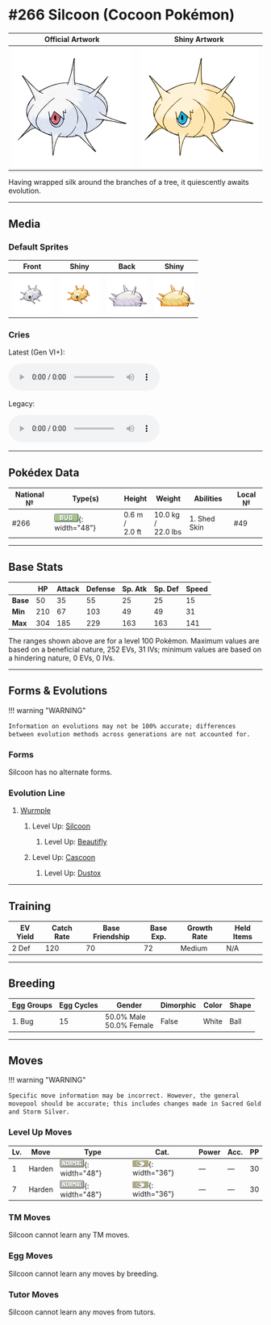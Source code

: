 # #266 Silcoon (Cocoon Pokémon)

| Official Artwork | Shiny Artwork |
|------------------|---------------|
| ![Official Artwork](../assets/sprites/silcoon/official.png "Silcoon") | ![Shiny Artwork](../assets/sprites/silcoon/official_shiny.png "Silcoon") |

Having wrapped silk around the branches of a tree, it quiescently awaits evolution.

---

## Media

### Default Sprites

| Front | Shiny | Back | Shiny |
|-------|-------|------|-------|
| ![Silcoon](../assets/sprites/silcoon/front.gif "Silcoon: Having wrapped silk around the branches of a tree, it quiescently awaits evolution.") | ![Silcoon](../assets/sprites/silcoon/front_shiny.png "Silcoon: Having wrapped silk around the branches of a tree, it quiescently awaits evolution.") | ![Silcoon](../assets/sprites/silcoon/back.png "Silcoon: Having wrapped silk around the branches of a tree, it quiescently awaits evolution.") | ![Silcoon](../assets/sprites/silcoon/back_shiny.png "Silcoon: Having wrapped silk around the branches of a tree, it quiescently awaits evolution.") |

### Cries

Latest (Gen VI+):

<audio controls>
<source src='../../assets/cries/silcoon/latest.ogg' type='audio/ogg'>
  Your browser does not support the audio element.
</audio>

Legacy:

<audio controls>
<source src='../../assets/cries/silcoon/legacy.ogg' type='audio/ogg'>
  Your browser does not support the audio element.
</audio>

---

## Pokédex Data

| National № | Type(s) | Height | Weight | Abilities | Local № |
|------------|---------|--------|--------|-----------|---------|
| #266 | ![bug](../assets/types/bug.png "Bug"){: width="48"} | 0.6 m /<br>2.0 ft | 10.0 kg /<br>22.0 lbs | 1. <span class="tooltip" title="The Pokémon may heal its own status problems.">Shed Skin</span> | #49 |

---

## Base Stats
|   | HP | Attack | Defense | Sp. Atk | Sp. Def | Speed |
|---|----|--------|---------|---------|---------|-------|
| **Base** | 50 | 35 | 55 | 25 | 25 | 15 |
| **Min** | 210 | 67 | 103 | 49 | 49 | 31 |
| **Max** | 304 | 185 | 229 | 163 | 163 | 141 |

The ranges shown above are for a level 100 Pokémon. Maximum values are based on a beneficial nature, 252 EVs, 31 IVs; minimum values are based on a hindering nature, 0 EVs, 0 IVs.

---

## Forms & Evolutions

!!! warning "WARNING"

    Information on evolutions may not be 100% accurate; differences between evolution methods across generations are not accounted for.

### Forms

Silcoon has no alternate forms.

### Evolution Line

1. [Wurmple](wurmple.md/)
    1. Level Up: [Silcoon](silcoon.md/)
        1. Level Up: [Beautifly](beautifly.md/)


    2. Level Up: [Cascoon](cascoon.md/)
        1. Level Up: [Dustox](dustox.md/)





---

## Training

| EV Yield | Catch Rate | Base Friendship | Base Exp. | Growth Rate | Held Items |
|----------|------------|-----------------|-----------|-------------|------------|
| 2 Def | 120 | 70 | 72 | Medium | N/A |

---

## Breeding

| Egg Groups | Egg Cycles | Gender | Dimorphic | Color | Shape |
|------------|------------|--------|-----------|-------|-------|
| 1. Bug | 15 | 50.0% Male<br>50.0% Female | False | White | Ball |

---

## Moves

!!! warning "WARNING"

    Specific move information may be incorrect. However, the general movepool should be accurate; this includes changes made in Sacred Gold and Storm Silver.

### Level Up Moves

| Lv. | Move | Type | Cat. | Power | Acc. | PP |
| --- | --- | --- | --- | --- | --- | --- |
| 1 | <span class="tooltip" title="The user stiffens all the muscles in its body to raise its Defense stat. ">Harden</span> | ![normal](../assets/types/normal.png "Normal"){: width="48"} | ![status](../assets/move_category/status.png "Status"){: width="36"} | — | — | 30 |
| 7 | <span class="tooltip" title="The user stiffens all the muscles in its body to raise its Defense stat. ">Harden</span> | ![normal](../assets/types/normal.png "Normal"){: width="48"} | ![status](../assets/move_category/status.png "Status"){: width="36"} | — | — | 30 |

### TM Moves

Silcoon cannot learn any TM moves.
### Egg Moves

Silcoon cannot learn any moves by breeding.
### Tutor Moves

Silcoon cannot learn any moves from tutors.
